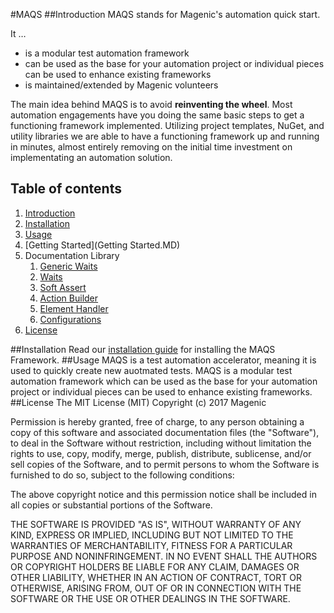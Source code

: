 #MAQS
##Introduction 
MAQS stands for Magenic's automation quick start.

It …
 - is a modular test automation framework
 - can be used as the base for your automation project or individual pieces can be used to enhance existing frameworks
 - is maintained/extended by Magenic volunteers

The main idea behind MAQS is to avoid **reinventing the wheel**. Most automation engagements have you doing the same basic steps to get a functioning framework implemented. Utilizing project templates, NuGet, and utility libraries we are able to have a functioning framework up and running in minutes, almost entirely removing on the initial time investment on implementating an automation solution.

## Table of contents
1. [Introduction](#MAQS)
2. [Installation](#Installation)
3. [Usage](#Usage)
3. [Getting Started](Getting Started.MD)
4. Documentation Library
    1. [Generic Waits](GenericWait.MD)
    2. [Waits](Waits.MD)
    3. [Soft Assert](SoftAssert.MD)
    4. [Action Builder](ActionBuilder.MD)
    5. [Element Handler](ElementHandler.MD)
    6. [Configurations](Configurations.MD)
6. [License](#License)


##Installation
Read our [installation guide](Installation.MD) for installing the MAQS Framework.
##Usage
MAQS is a test automation accelerator, meaning it is used to quickly create new auotmated tests.  MAQS is a modular test automation framework which can be used as the base for your automation project or individual pieces can be used to enhance existing frameworks.​
##License
The MIT License (MIT)
Copyright (c) 2017 Magenic

Permission is hereby granted, free of charge, to any person obtaining a copy of this software and associated documentation files (the "Software"), to deal in the Software without restriction, including without limitation the rights to use, copy, modify, merge, publish, distribute, sublicense, and/or sell copies of the Software, and to permit persons to whom the Software is furnished to do so, subject to the following conditions:

The above copyright notice and this permission notice shall be included in all copies or substantial portions of the Software.

THE SOFTWARE IS PROVIDED "AS IS", WITHOUT WARRANTY OF ANY KIND, EXPRESS OR IMPLIED, INCLUDING BUT NOT LIMITED TO THE WARRANTIES OF MERCHANTABILITY, FITNESS FOR A PARTICULAR PURPOSE AND NONINFRINGEMENT. IN NO EVENT SHALL THE AUTHORS OR COPYRIGHT HOLDERS BE LIABLE FOR ANY CLAIM, DAMAGES OR OTHER LIABILITY, WHETHER IN AN ACTION OF CONTRACT, TORT OR OTHERWISE, ARISING FROM, OUT OF OR IN CONNECTION WITH THE SOFTWARE OR THE USE OR OTHER DEALINGS IN THE SOFTWARE.
